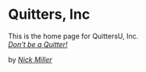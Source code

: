 # Quitters, Inc

This is the home page for QuittersU, Inc.  
[*Don't be a Quitter!*](http://www.quittersu.com)

by [*Nick Miller*](www.twitter.com/NickRMiller0)